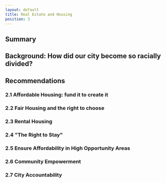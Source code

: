 ```yaml
---
layout: default
title: Real Estate and Housing
position: 3
---
```

## Summary
## Background: How did our city become so racially divided?
## Recommendations 
### 2.1 Affordable Housing: fund it to create it
### 2.2 Fair Housing and the right to choose
### 2.3 Rental Housing
### 2.4 "The Right to Stay"
### 2.5 Ensure Affordability in High Opportunity Areas
### 2.6 Community Empowerment
### 2.7 City Accountability
